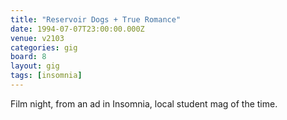 ```yaml
---
title: "Reservoir Dogs + True Romance"
date: 1994-07-07T23:00:00.000Z
venue: v2103
categories: gig
board: 8
layout: gig
tags: [insomnia]
---
```

Film night, from an ad in Insomnia, local student mag of the time.